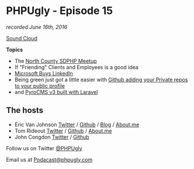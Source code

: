 # PHPUgly - Episode 15
*recorded June 16th, 2016*

[Sound Cloud](https://soundcloud.com/phpugly/episode15)

**Topics**

* The [North County SDPHP Meetup](http://www.meetup.com/sandiegophp/)
* If "Friending" Clients and Employees is a good idea
* [Microsoft Buys LinkedIn](http://news.microsoft.com/2016/06/13/microsoft-to-acquire-linkedin/)
* Being green just got a little easier with [Github adding your Private repos to your public profile](https://github.com/blog/2173-more-contributions-on-your-profile) 
* and [PyroCMS v3 built with Laravel](https://laravel-news.com/2016/06/pyrocms-v3-announced/) 

## The hosts
* Eric Van Johnson [Twitter](https://twitter.com/shocm) / [Github](https://github.com/ericvanjohnson/) / [Blog](https://www.shocm.com) / [About.me](https://about.me/shocm) 
* Tom Rideout [Twitter](https://twitter.com/realrideout) / [Github](https://github.com/trideout/) / [About.me](https://about.me/thomasrideout)
* John Congdon [Twitter](https://twitter.com/johncongdon) / [Github](https://github.com/johncongdon) 

Follow us on Twitter [@PHPUgly](https://twitter.com/phpugly) 

Email us at [Podacast@phpugly.com](mailto:podcast@phpugly.com)
